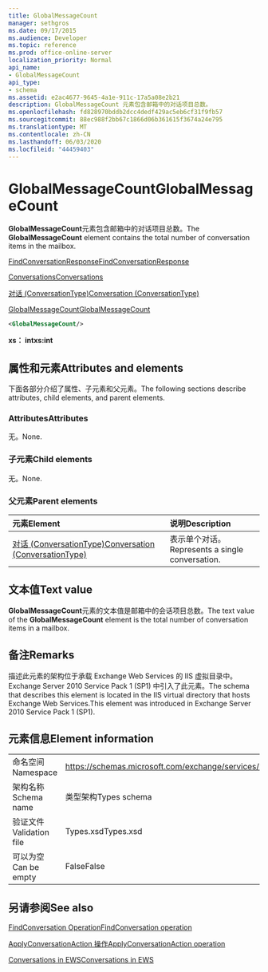 ```yaml
---
title: GlobalMessageCount
manager: sethgros
ms.date: 09/17/2015
ms.audience: Developer
ms.topic: reference
ms.prod: office-online-server
localization_priority: Normal
api_name:
- GlobalMessageCount
api_type:
- schema
ms.assetid: e2ac4677-9645-4a1e-911c-17a5a08e2b21
description: GlobalMessageCount 元素包含邮箱中的对话项目总数。
ms.openlocfilehash: fd828970bddb2dcc4dedf429ac5eb6cf31f9fb57
ms.sourcegitcommit: 88ec988f2bb67c1866d06b361615f3674a24e795
ms.translationtype: MT
ms.contentlocale: zh-CN
ms.lasthandoff: 06/03/2020
ms.locfileid: "44459403"
---
```

# <a name="globalmessagecount"></a><span data-ttu-id="58bcb-103">GlobalMessageCount</span><span class="sxs-lookup"><span data-stu-id="58bcb-103">GlobalMessageCount</span></span>

<span data-ttu-id="58bcb-104">**GlobalMessageCount**元素包含邮箱中的对话项目总数。</span><span class="sxs-lookup"><span data-stu-id="58bcb-104">The **GlobalMessageCount** element contains the total number of conversation items in the mailbox.</span></span> 
  
[<span data-ttu-id="58bcb-105">FindConversationResponse</span><span class="sxs-lookup"><span data-stu-id="58bcb-105">FindConversationResponse</span></span>](findconversationresponse.md)
  
[<span data-ttu-id="58bcb-106">Conversations</span><span class="sxs-lookup"><span data-stu-id="58bcb-106">Conversations</span></span>](conversations-ex15websvcsotherref.md)
  
[<span data-ttu-id="58bcb-107">对话 (ConversationType)</span><span class="sxs-lookup"><span data-stu-id="58bcb-107">Conversation (ConversationType)</span></span>](conversation-conversationtype.md)
  
[<span data-ttu-id="58bcb-108">GlobalMessageCount</span><span class="sxs-lookup"><span data-stu-id="58bcb-108">GlobalMessageCount</span></span>](globalmessagecount.md)
  
```XML
<GlobalMessageCount/>
```

 <span data-ttu-id="58bcb-109">**xs： int**</span><span class="sxs-lookup"><span data-stu-id="58bcb-109">**xs:int**</span></span>
## <a name="attributes-and-elements"></a><span data-ttu-id="58bcb-110">属性和元素</span><span class="sxs-lookup"><span data-stu-id="58bcb-110">Attributes and elements</span></span>

<span data-ttu-id="58bcb-111">下面各部分介绍了属性、子元素和父元素。</span><span class="sxs-lookup"><span data-stu-id="58bcb-111">The following sections describe attributes, child elements, and parent elements.</span></span>
  
### <a name="attributes"></a><span data-ttu-id="58bcb-112">Attributes</span><span class="sxs-lookup"><span data-stu-id="58bcb-112">Attributes</span></span>

<span data-ttu-id="58bcb-113">无。</span><span class="sxs-lookup"><span data-stu-id="58bcb-113">None.</span></span>
  
### <a name="child-elements"></a><span data-ttu-id="58bcb-114">子元素</span><span class="sxs-lookup"><span data-stu-id="58bcb-114">Child elements</span></span>

<span data-ttu-id="58bcb-115">无。</span><span class="sxs-lookup"><span data-stu-id="58bcb-115">None.</span></span>
  
### <a name="parent-elements"></a><span data-ttu-id="58bcb-116">父元素</span><span class="sxs-lookup"><span data-stu-id="58bcb-116">Parent elements</span></span>

|<span data-ttu-id="58bcb-117">**元素**</span><span class="sxs-lookup"><span data-stu-id="58bcb-117">**Element**</span></span>|<span data-ttu-id="58bcb-118">**说明**</span><span class="sxs-lookup"><span data-stu-id="58bcb-118">**Description**</span></span>|
|:-----|:-----|
|[<span data-ttu-id="58bcb-119">对话 (ConversationType)</span><span class="sxs-lookup"><span data-stu-id="58bcb-119">Conversation (ConversationType)</span></span>](conversation-conversationtype.md) <br/> |<span data-ttu-id="58bcb-120">表示单个对话。</span><span class="sxs-lookup"><span data-stu-id="58bcb-120">Represents a single conversation.</span></span>  <br/> |
   
## <a name="text-value"></a><span data-ttu-id="58bcb-121">文本值</span><span class="sxs-lookup"><span data-stu-id="58bcb-121">Text value</span></span>

<span data-ttu-id="58bcb-122">**GlobalMessageCount**元素的文本值是邮箱中的会话项目总数。</span><span class="sxs-lookup"><span data-stu-id="58bcb-122">The text value of the **GlobalMessageCount** element is the total number of conversation items in a mailbox.</span></span> 
  
## <a name="remarks"></a><span data-ttu-id="58bcb-123">备注</span><span class="sxs-lookup"><span data-stu-id="58bcb-123">Remarks</span></span>

<span data-ttu-id="58bcb-124">描述此元素的架构位于承载 Exchange Web Services 的 IIS 虚拟目录中。Exchange Server 2010 Service Pack 1 (SP1) 中引入了此元素。</span><span class="sxs-lookup"><span data-stu-id="58bcb-124">The schema that describes this element is located in the IIS virtual directory that hosts Exchange Web Services.This element was introduced in Exchange Server 2010 Service Pack 1 (SP1).</span></span>
  
## <a name="element-information"></a><span data-ttu-id="58bcb-125">元素信息</span><span class="sxs-lookup"><span data-stu-id="58bcb-125">Element information</span></span>

|||
|:-----|:-----|
|<span data-ttu-id="58bcb-126">命名空间</span><span class="sxs-lookup"><span data-stu-id="58bcb-126">Namespace</span></span>  <br/> |https://schemas.microsoft.com/exchange/services/2006/types  <br/> |
|<span data-ttu-id="58bcb-127">架构名称</span><span class="sxs-lookup"><span data-stu-id="58bcb-127">Schema name</span></span>  <br/> |<span data-ttu-id="58bcb-128">类型架构</span><span class="sxs-lookup"><span data-stu-id="58bcb-128">Types schema</span></span>  <br/> |
|<span data-ttu-id="58bcb-129">验证文件</span><span class="sxs-lookup"><span data-stu-id="58bcb-129">Validation file</span></span>  <br/> |<span data-ttu-id="58bcb-130">Types.xsd</span><span class="sxs-lookup"><span data-stu-id="58bcb-130">Types.xsd</span></span>  <br/> |
|<span data-ttu-id="58bcb-131">可以为空</span><span class="sxs-lookup"><span data-stu-id="58bcb-131">Can be empty</span></span>  <br/> |<span data-ttu-id="58bcb-132">False</span><span class="sxs-lookup"><span data-stu-id="58bcb-132">False</span></span>  <br/> |
   
## <a name="see-also"></a><span data-ttu-id="58bcb-133">另请参阅</span><span class="sxs-lookup"><span data-stu-id="58bcb-133">See also</span></span>



[<span data-ttu-id="58bcb-134">FindConversation Operation</span><span class="sxs-lookup"><span data-stu-id="58bcb-134">FindConversation operation</span></span>](findconversation-operation.md)
  
[<span data-ttu-id="58bcb-135">ApplyConversationAction 操作</span><span class="sxs-lookup"><span data-stu-id="58bcb-135">ApplyConversationAction operation</span></span>](applyconversationaction-operation.md)


[<span data-ttu-id="58bcb-136">Conversations in EWS</span><span class="sxs-lookup"><span data-stu-id="58bcb-136">Conversations in EWS</span></span>](https://msdn.microsoft.com/library/91e64629-db6c-4c94-9dcb-d386232e8467%28Office.15%29.aspx)

